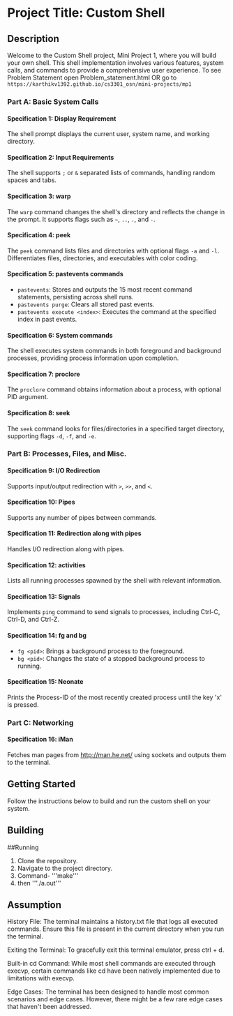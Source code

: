 # Project Title: Custom Shell

## Description

Welcome to the Custom Shell project, Mini Project 1, where you will build your own shell. This shell implementation involves various features, system calls, and commands to provide a comprehensive user experience.
To see Problem Statement open Problem_statement.html OR go to `https://karthikv1392.github.io/cs3301_osn/mini-projects/mp1`
### Part A: Basic System Calls

#### Specification 1: Display Requirement
The shell prompt displays the current user, system name, and working directory.


#### Specification 2: Input Requirements
The shell supports `;` or `&` separated lists of commands, handling random spaces and tabs.

#### Specification 3: warp
The `warp` command changes the shell's directory and reflects the change in the prompt. It supports flags such as `~`, `..`, `.`, and `-`.

#### Specification 4: peek
The `peek` command lists files and directories with optional flags `-a` and `-l`. Differentiates files, directories, and executables with color coding.

#### Specification 5: pastevents commands
- `pastevents`: Stores and outputs the 15 most recent command statements, persisting across shell runs.
- `pastevents purge`: Clears all stored past events.
- `pastevents execute <index>`: Executes the command at the specified index in past events.

#### Specification 6: System commands
The shell executes system commands in both foreground and background processes, providing process information upon completion.

#### Specification 7: proclore
The `proclore` command obtains information about a process, with optional PID argument.

#### Specification 8: seek
The `seek` command looks for files/directories in a specified target directory, supporting flags `-d`, `-f`, and `-e`.

### Part B: Processes, Files, and Misc.

#### Specification 9: I/O Redirection
Supports input/output redirection with `>`, `>>`, and `<`.

#### Specification 10: Pipes
Supports any number of pipes between commands.

#### Specification 11: Redirection along with pipes
Handles I/O redirection along with pipes.

#### Specification 12: activities
Lists all running processes spawned by the shell with relevant information.

#### Specification 13: Signals
Implements `ping` command to send signals to processes, including Ctrl-C, Ctrl-D, and Ctrl-Z.

#### Specification 14: fg and bg
- `fg <pid>`: Brings a background process to the foreground.
- `bg <pid>`: Changes the state of a stopped background process to running.

#### Specification 15: Neonate
Prints the Process-ID of the most recently created process until the key 'x' is pressed.

### Part C: Networking

#### Specification 16: iMan
Fetches man pages from http://man.he.net/ using sockets and outputs them to the terminal.

## Getting Started

Follow the instructions below to build and run the custom shell on your system.


## Building


##Running
1. Clone the repository.
2. Navigate to the project directory.
3. Command- '''make'''
4. then '''./a.out'''


## Assumption
History File: The terminal maintains a history.txt file that logs all executed commands. Ensure this file is present in the current directory when you run the terminal.

Exiting the Terminal: To gracefully exit this terminal emulator, press ctrl + d.

Built-in cd Command: While most shell commands are executed through execvp, certain commands like cd have been natively implemented due to limitations with execvp.

 Edge Cases: The terminal has been designed to handle most common scenarios and edge cases. However, there might be a few rare edge cases that haven't been addressed.



